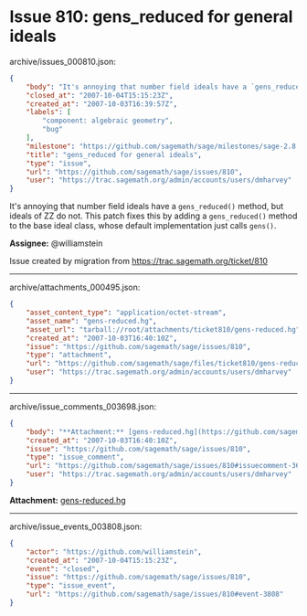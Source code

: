 # Issue 810: gens_reduced for general ideals

archive/issues_000810.json:
```json
{
    "body": "It's annoying that number field ideals have a `gens_reduced()` method, but ideals of ZZ do not. This patch fixes this by adding a `gens_reduced()` method to the base ideal class, whose default implementation just calls `gens()`.\n\n\n**Assignee:** @williamstein\n\nIssue created by migration from https://trac.sagemath.org/ticket/810\n\n",
    "closed_at": "2007-10-04T15:15:23Z",
    "created_at": "2007-10-03T16:39:57Z",
    "labels": [
        "component: algebraic geometry",
        "bug"
    ],
    "milestone": "https://github.com/sagemath/sage/milestones/sage-2.8.6",
    "title": "gens_reduced for general ideals",
    "type": "issue",
    "url": "https://github.com/sagemath/sage/issues/810",
    "user": "https://trac.sagemath.org/admin/accounts/users/dmharvey"
}
```
It's annoying that number field ideals have a `gens_reduced()` method, but ideals of ZZ do not. This patch fixes this by adding a `gens_reduced()` method to the base ideal class, whose default implementation just calls `gens()`.


**Assignee:** @williamstein

Issue created by migration from https://trac.sagemath.org/ticket/810





---

archive/attachments_000495.json:
```json
{
    "asset_content_type": "application/octet-stream",
    "asset_name": "gens-reduced.hg",
    "asset_url": "tarball://root/attachments/ticket810/gens-reduced.hg",
    "created_at": "2007-10-03T16:40:10Z",
    "issue": "https://github.com/sagemath/sage/issues/810",
    "type": "attachment",
    "url": "https://github.com/sagemath/sage/files/ticket810/gens-reduced.hg",
    "user": "https://trac.sagemath.org/admin/accounts/users/dmharvey"
}
```



---

archive/issue_comments_003698.json:
```json
{
    "body": "**Attachment:** [gens-reduced.hg](https://github.com/sagemath/sage/files/ticket810/gens-reduced.hg)",
    "created_at": "2007-10-03T16:40:10Z",
    "issue": "https://github.com/sagemath/sage/issues/810",
    "type": "issue_comment",
    "url": "https://github.com/sagemath/sage/issues/810#issuecomment-3698",
    "user": "https://trac.sagemath.org/admin/accounts/users/dmharvey"
}
```

**Attachment:** [gens-reduced.hg](https://github.com/sagemath/sage/files/ticket810/gens-reduced.hg)



---

archive/issue_events_003808.json:
```json
{
    "actor": "https://github.com/williamstein",
    "created_at": "2007-10-04T15:15:23Z",
    "event": "closed",
    "issue": "https://github.com/sagemath/sage/issues/810",
    "type": "issue_event",
    "url": "https://github.com/sagemath/sage/issues/810#event-3808"
}
```
